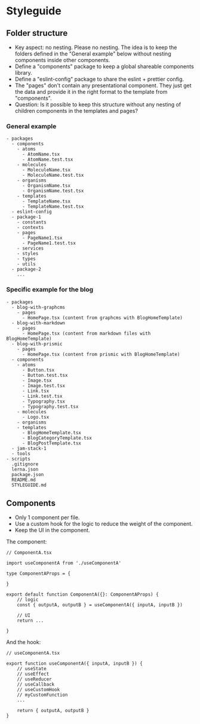 # Styleguide

## Folder structure

- Key aspect: no nesting. Please no nesting. The idea is to keep the folders defined in the "General example" below without nesting components inside other components.
- Define a "components" package to keep a global shareable components library.
- Define a "eslint-config" package to share the eslint + prettier config.
- The "pages" don't contain any presentational component. They just get the data and provide it in the right format to the template from "components".
- Question: Is it possible to keep this structure without any nesting of children components in the templates and pages?

### General example

    - packages
      - components
        - atoms
          - AtomName.tsx
          - AtomName.test.tsx
        - molecules
          - MoleculeName.tsx
          - MoleculeName.test.tsx
        - organisms
          - OrganismName.tsx
          - OrganismName.test.tsx
        - templates
          - TemplateName.tsx
          - TemplateName.test.tsx
      - eslint-config
      - package-1
        - constants
        - contexts
        - pages
          - PageName1.tsx
          - PageName1.test.tsx
        - services
        - styles
        - types
        - utils
      - package-2
        ...

### Specific example for the blog

    - packages
      - blog-with-graphcms
        - pages
          - HomePage.tsx (content from graphcms with BlogHomeTemplate)
      - blog-with-markdown
        - pages
          - HomePage.tsx (content from markdown files with BlogHomeTemplate)
      - blog-with-prismic
        - pages
          - HomePage.tsx (content from prismic with BlogHomeTemplate)
      - components
        - atoms
          - Button.tsx
          - Button.test.tsx
          - Image.tsx
          - Image.test.tsx
          - Link.tsx
          - Link.test.tsx
          - Typography.tsx
          - Typography.test.tsx
        - molecules
          - Logo.tsx
        - organisms
        - templates
          - BlogHomeTemplate.tsx
          - BlogCategoryTemplate.tsx
          - BlogPostTemplate.tsx
      - jam-stack-1
      - tools
    - scripts
      .gitignore
      lerna.json
      package.json
      README.md
      STYLEGUIDE.md

## Components

- Only 1 component per file.
- Use a custom hook for the logic to reduce the weight of the component.
- Keep the UI in the component.

The component:

    // ComponentA.tsx

    import useComponentA from './useComponentA'

    type ComponentAProps = {

    }

    export default function ComponentA({}: ComponentAProps) {
        // logic
        const { outputA, outputB } = useComponentA({ inputA, inputB })

        // UI
        return ...

    }

And the hook:

    // useComponentA.tsx

    export function useComponentA({ inputA, inputB }) {
        // useState
        // useEffect
        // useReducer
        // useCallback
        // useCustomHook
        // myCustomFunction
        ...

        return { outputA, outputB }
    }
